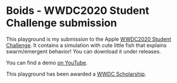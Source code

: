 # Boids - WWDC2020 Student Challenge submission
This playground is my submission to the Apple [WWDC2020 Student Challenge](https://developer.apple.com/wwdc20/swift-student-challenge/). It contains a simulation with cute little fish that explains swarm/emergent behavior! You can download it under releases.

You can find a demo [on YouTube](https://youtu.be/dcuUWqUO91w).

This playground has been awarded a [WWDC Scholarship](https://www.wwdcscholars.com/s/80F6E34D-8C41-4A41-9493-66E022C535EC).
